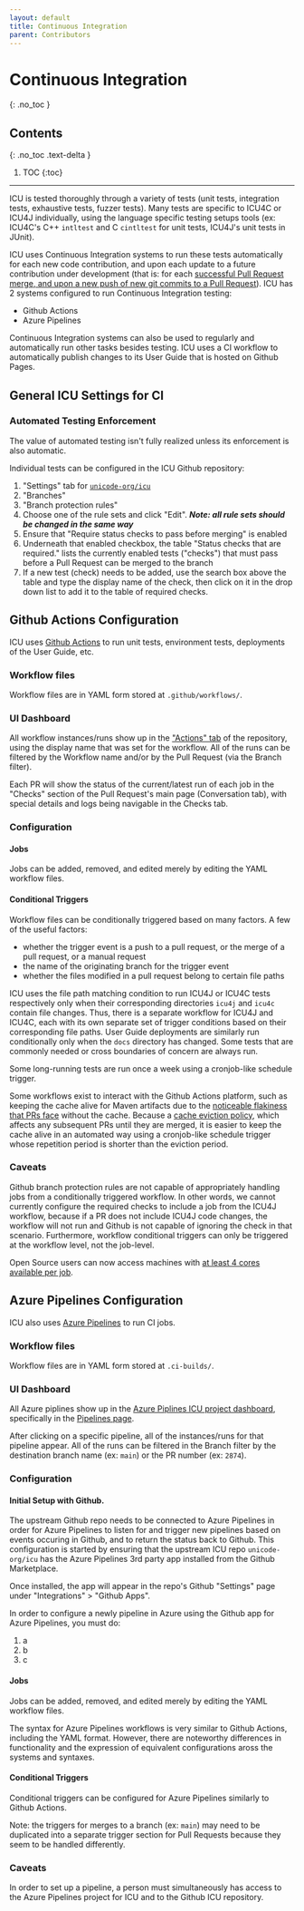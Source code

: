 ```yaml
---
layout: default
title: Continuous Integration
parent: Contributors
---
```


# Continuous Integration
{: .no_toc }

## Contents
{: .no_toc .text-delta }

1. TOC
{:toc}

---

<!--
© 2024 and later: Unicode, Inc. and others.
License & terms of use: http://www.unicode.org/copyright.html
-->

ICU is tested thoroughly through a variety of tests
(unit tests, integration tests, exhaustive tests, fuzzer tests).
Many tests are specific to ICU4C or ICU4J individually,
using the language specific testing setups tools
(ex: ICU4C's C++ `intltest` and C `cintltest` for unit tests,
ICU4J's unit tests in JUnit).

ICU uses Continuous Integration systems to run these tests automatically for each new code contribution,
and upon each update to a future contribution under development
(that is: for each [successful Pull Request merge, and upon a new push of new git commits to a Pull Request](../gitdev.md)).
ICU has 2 systems configured to run Continuous Integration testing:

* Github Actions
* Azure Pipelines

Continuous Integration systems can also be used to regularly and automatically run other tasks besides testing.
ICU uses a CI workflow to automatically publish changes to its User Guide that is hosted on Github Pages.

## General ICU Settings for CI

### Automated Testing Enforcement

The value of automated testing isn't fully realized unless its enforcement is also automatic.

Individual tests can be configured in the ICU Github repository:

1. "Settings" tab for [`unicode-org/icu`](https://github.com/unicode-org/icu/)
2. "Branches"
3. "Branch protection rules"
4. Choose one of the rule sets and click "Edit".  ***Note: all rule sets should be changed in the same way***
5. Ensure that "Require status checks to pass before merging" is enabled
6. Underneath that enabled checkbox, the table "Status checks that are required." lists the currently enabled tests ("checks") that must pass before a Pull Request can be merged to the branch
7. If a new test (check) needs to be added, use the search box above the table and type the display name of the check, then click on it in the drop down list to add it to the table of required checks.


## Github Actions Configuration

ICU uses [Github Actions](https://github.com/features/actions) to run unit tests, environment tests, deployments of the User Guide, etc.

### Workflow files

Workflow files are in YAML form stored at `.github/workflows/`.

### UI Dashboard

All workflow instances/runs show up in the ["Actions" tab](https://github.com/unicode-org/icu/actions) of the repository,
using the display name that was set for the workflow.
All of the runs can be filtered by the Workflow name and/or by the Pull Request (via the Branch filter).

Each PR will show the status of the current/latest run of each job in the "Checks" section of the Pull Request's main page (Conversation tab), 
with special details and logs being navigable in the Checks tab.

### Configuration

#### Jobs

Jobs can be added, removed, and edited merely by editing the YAML workflow files.

#### Conditional Triggers

Workflow files can be conditionally triggered based on many factors.
A few of the useful factors:

* whether the trigger event is a push to a pull request, or the merge of a pull request, or a manual request
* the name of the originating branch for the trigger event
* whether the files modified in a pull request belong to certain file paths

ICU uses the file path matching condition to run ICU4J or ICU4C tests respectively only when their corresponding directories `icu4j` and `icu4c` contain file changes.
Thus, there is a separate workflow for ICU4J and ICU4C,
each with its own separate set of trigger conditions based on their corresponding file paths.
User Guide deployments are similarly run conditionally only when the `docs` directory has changed.
Some tests that are commonly needed or cross boundaries of concern are always run.

Some long-running tests are run once a week using a cronjob-like schedule trigger.

Some workflows exist to interact with the Github Actions platform,
such as keeping the cache alive for Maven artifacts due to the [noticeable flakiness that PRs face](https://docs.github.com/en/actions/using-workflows/caching-dependencies-to-speed-up-workflows) without the cache. Because a [cache eviction policy](https://docs.github.com/en/actions/using-workflows/caching-dependencies-to-speed-up-workflows#usage-limits-and-eviction-policy), which affects any subsequent PRs until they are merged,
it is easier to keep the cache alive in an automated way using a cronjob-like schedule trigger whose repetition period is shorter than the eviction period.

### Caveats

Github branch protection rules are not capable of appropriately handling jobs from a conditionally triggered workflow.
In other words, we cannot currently configure the required checks to include a job from the ICU4J workflow,
because if a PR does not include ICU4J code changes,
the workflow will not run and Github is not capable of ignoring the check in that scenario. Furthermore, workflow conditional triggers can only be triggered at the workflow level, not the job-level.

Open Source users can now access machines with [at least 4 cores available per job](https://github.blog/2024-01-17-github-hosted-runners-double-the-power-for-open-source/).

## Azure Pipelines Configuration

ICU also uses [Azure Pipelines](https://azure.microsoft.com/en-us/products/devops/pipelines) to run CI jobs.

### Workflow files

Workflow files are in YAML form stored at `.ci-builds/`.

### UI Dashboard

All Azure piplines show up in the 
[Azure Piplines ICU project dashboard](https://dev.azure.com/ms/icu/),
specifically in the 
[Pipelines page](https://dev.azure.com/ms/icu/_build).

After clicking on a specific pipeline,
all of the instances/runs for that pipeline appear.
All of the runs can be filtered in the Branch filter by the destination branch name (ex: `main`) or the PR number (ex: `2874`).

### Configuration

#### Initial Setup with Github.

The upstream Github repo needs to be connected to Azure Pipelines in order for Azure Pipelines to listen for and trigger new pipelines based on events occuring in Github,
and to return the status back to Github.
This configuration is started by ensuring that the upstream ICU repo `unicode-org/icu` has the Azure Pipelines 3rd party app installed from the Github Marketplace.

Once installed, the app will appear in the repo's Github "Settings" page under "Integrations" > "Github Apps".

In order to configure a newly pipeline in Azure using the Github app for Azure Pipelines, you must do:

1. a
2. b
3. c


#### Jobs

Jobs can be added, removed, and edited merely by editing the YAML workflow files.

The syntax for Azure Pipelines workflows is very similar to Github Actions, including the YAML format.
However, there are noteworthy differences in functionality and the expression of equivalent configurations aross the systems and syntaxes.

#### Conditional Triggers

Conditional triggers can be configured for Azure Pipelines similarly to Github Actions.

Note: the triggers for merges to a branch (ex: `main`) may need to be duplicated into a separate trigger section for Pull Requests because they seem to be handled differently.

### Caveats

In order to set up a pipeline, a person must simultaneously has access to the Azure Pipelines project for ICU and to the Github ICU repository.